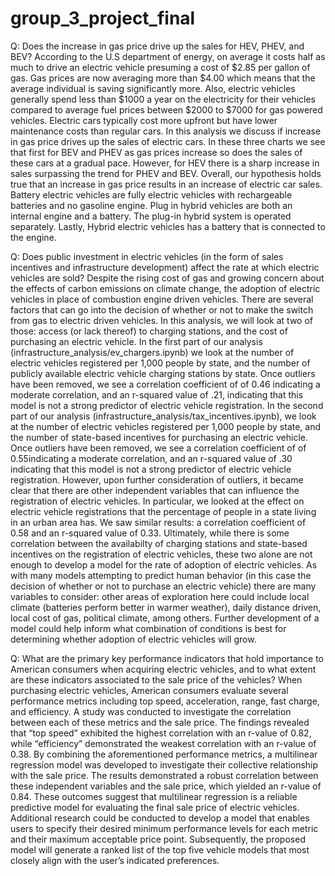 # group_3_project_final

Q: Does the increase in gas price drive up the sales for HEV, PHEV, and BEV? 
According to the U.S department of energy, on average it costs half as much to drive an electric vehicle presuming a cost of $2.85 per gallon of gas. Gas prices are now averaging more than $4.00 which means that the average individual is saving significantly more. Also, electric vehicles generally spend less than $1000 a year on the electricity for their vehicles compared to average fuel prices between $2000 to $7000 for gas powered vehicles. Electric cars typically cost more upfront but have lower maintenance costs than regular cars. In this analysis we discuss if increase in gas price drives up the sales of electric cars. In these three charts we see that first for BEV and PHEV as gas prices increase so does the sales of these cars at a gradual pace. However, for HEV there is a sharp increase in sales surpassing the trend for PHEV and BEV. Overall, our hypothesis holds true that an increase in gas price results in an increase of electric car sales.  
Battery electric vehicles are fully electric vehicles with rechargeable batteries and no gasoline engine. Plug in hybrid vehicles are both an internal engine and a battery. The plug-in hybrid system is operated separately. Lastly, Hybrid electric vehicles has a battery that is connected to the engine. 

Q: Does public investment in electric vehicles (in the form of sales incentives and infrastructure development) affect the rate at which electric vehicles are sold?
Despite the rising cost of gas and growing concern about the effects of carbon emissions on climate change, the adoption of electric vehicles in place of combustion engine driven vehicles. There are several factors that can go into the decision of whether or not to make the switch from gas to electric driven vehicles. In this analysis, we will look at two of those: access (or lack thereof) to charging stations, and the cost of purchasing an electric vehicle. 
In the first part of our analysis (infrastructure_analysis/ev_chargers.ipynb) we look at the number of electric vehicles registered per 1,000 people by state, and the number of publicly available electric vehicle charging stations by state. Once outliers have been removed, we see a correlation coefficient of of 0.46 indicating a moderate correlation, and an r-squared value of .21, indicating that this model is not a strong predictor of electric vehicle registration.
In the second part of our analysis (infrastructure_analysis/tax_incentives.ipynb), we look at the number of electric vehicles registered per 1,000 people by state, and the number of state-based incentives for purchasing an electric vehicle. Once outliers have been removed, we see a correlation coefficient of of 0.55indicating a moderate correlation, and an r-squared value of .30 indicating that this model is not a strong predictor of electric vehicle registration. However, upon further consideration of outliers, it became clear that there are other independent variables that can influence the registration of electric vehicles. In particular, we looked at the effect on electric vehicle registrations that the percentage of people in a state living in an urban area has. We saw similar results: a correlation coefficient of 0.58 and an r-squared value of 0.33.
Ultimately, while there is some correlation between the availabilty of charging stations and state-based incentives on the registration of electric vehicles, these two alone are not enough to develop a model for the rate of adoption of electric vehicles. As with many models attempting to predict human behavior (in this case the decision of whether or not to purchase an electric vehicle) there are many variables to consider: other areas of exploration here could include local climate (batteries perform better in warmer weather), daily distance driven, local cost of gas, political climate, among others. Further development of a model could help inform what combination of conditions is best for determining whether adoption of electric vehicles will grow.

Q: What are the primary key performance indicators that hold importance to American consumers when acquiring electric vehicles, and to what extent are these indicators associated to the sale price of the vehicles?
When purchasing electric vehicles, American consumers evaluate several performance metrics including top speed, acceleration, range, fast charge, and efficiency. A study was conducted to investigate the correlation between each of these metrics and the sale price. The findings revealed that “top speed” exhibited the highest correlation with an r-value of 0.82, while “efficiency” demonstrated the weakest correlation with an r-value of 0.38.
By combining the aforementioned performance metrics, a multilinear regression model was developed to investigate their collective relationship with the sale price. The results demonstrated a robust correlation between these independent variables and the sale price, which yielded an r-value of 0.84. These outcomes suggest that multilinear regression is a reliable predictive model for evaluating the final sale price of electric vehicles.
Additional research could be conducted to develop a model that enables users to specify their desired minimum performance levels for each metric and their maximum acceptable price point. Subsequently, the proposed model will generate a ranked list of the top five vehicle models that most closely align with the user’s indicated preferences.
